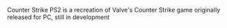 Counter Strike PS2 is a recreation of Valve's Counter Strike game originally released for PC, still in development